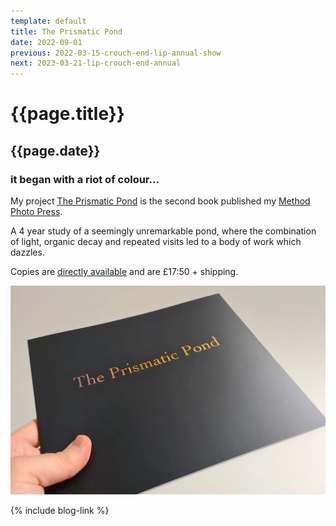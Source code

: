 ```yaml
---
template: default
title: The Prismatic Pond
date: 2022-09-01
previous: 2022-03-15-crouch-end-lip-annual-show
next: 2023-03-21-lip-crouch-end-annual
---
```


# {{page.title}}

## {{page.date}}

### it began with a riot of colour…

My project [The Prismatic Pond](../the-prismatic-pond) is the second book published my [Method Photo Press](https://methodphotopress.co.uk).

A 4 year study of a seemingly unremarkable pond, where the combination of light, organic decay and repeated visits led to a body of work which dazzles.

Copies are [directly available](https://methodphotopress.co.uk) and are £17:50 + shipping.

![{{page.title}}](../books/the-prismatic-pond-01.webp "{{page.title}}")

{% include blog-link %}